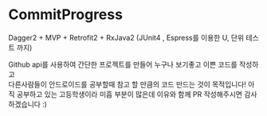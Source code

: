 # CommitProgress

Dagger2 + MVP + Retrofit2 + RxJava2 (JUnit4 , Espress를 이용한 U, 단위 테스트 까지)

Github api를 사용하여 간단한 프로젝트를 만들어 누구나 보기좋고 이쁜 코드를 작성하고   
다른사람들이 안드로이드를 공부할때 참고 할 만큼의 코드 만드는 것이 목적입니다!
아직 공부하고 있는 고등학생이라 미흡 부분이 많은데 이유와 함께 PR 작성해주시면 감사하겠습니다 :)
